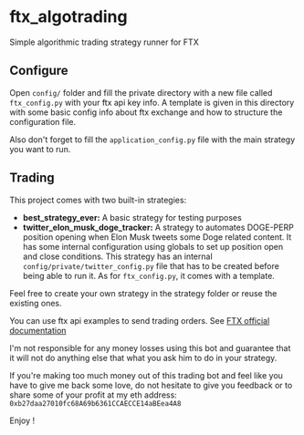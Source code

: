 # ftx_algotrading
Simple algorithmic trading strategy runner for FTX

## Configure
Open `config/` folder and fill the private directory with a new file called `ftx_config.py` with your ftx api key info.
A template is given in this directory with some basic config info about ftx exchange and how to structure the
configuration file.

Also don't forget to fill the `application_config.py` file with the main strategy you want to run.

## Trading
This project comes with two built-in strategies:
* **best_strategy_ever:** A basic strategy for testing purposes
* **twitter_elon_musk_doge_tracker:** A strategy to automates DOGE-PERP position opening when Elon Musk tweets some Doge
  related content. It has some internal configuration using globals to set up position open and close conditions.
  This strategy has an internal `config/private/twitter_config.py` file  that has to be created before being able to run
  it. As for `ftx_config.py`, it comes with a template.


Feel free to create your own strategy in the strategy folder or reuse the existing ones.

You can use ftx api examples to send trading orders. See [FTX official documentation](https://docs.ftx.com/)

I'm not responsible for any money losses using this bot and guarantee that it will not do anything else that what you
ask him to do in your strategy.

If you're making too much money out of this trading bot and feel like you have to give me back some love,
do not hesitate to give you feedback or to share some of your profit at my eth address: 
`0xb27daa27010fc68A69b6361CCAECCE14aBEea4A8`

Enjoy !